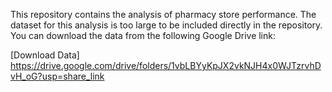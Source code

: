 
This repository contains the analysis of pharmacy store performance. The dataset for this analysis is too large to be included directly in the repository. You can download the data from the following Google Drive link:

[Download Data] https://drive.google.com/drive/folders/1vbLBYyKpJX2vkNJH4x0WJTzrvhDvH_oG?usp=share_link
